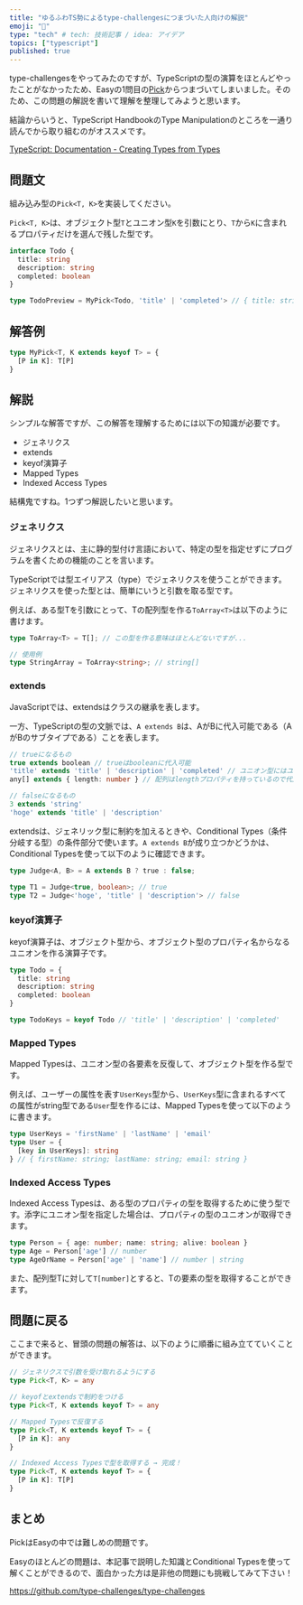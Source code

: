 ```yaml
---
title: "ゆるふわTS勢によるtype-challengesにつまづいた人向けの解説"
emoji: "💬"
type: "tech" # tech: 技術記事 / idea: アイデア
topics: ["typescript"]
published: true
---
```


type-challengesをやってみたのですが、TypeScriptの型の演算をほとんどやったことがなかったため、Easyの1問目の[Pick](https://github.com/type-challenges/type-challenges/blob/main/questions/00004-easy-pick/README.md)からつまづいてしまいました。そのため、この問題の解説を書いて理解を整理してみようと思います。

結論からいうと、TypeScript HandbookのType Manipulationのところを一通り読んでから取り組むのがオススメです。

[TypeScript: Documentation - Creating Types from Types](https://www.typescriptlang.org/docs/handbook/2/types-from-types.html)

## 問題文

組み込み型の`Pick<T, K>`を実装してください。

`Pick<T, K>`は、オブジェクト型`T`とユニオン型`K`を引数にとり、`T`から`K`に含まれるプロパティだけを選んで残した型です。

```ts
interface Todo {
  title: string
  description: string
  completed: boolean
}

type TodoPreview = MyPick<Todo, 'title' | 'completed'> // { title: string; completed: boolean }
```

## 解答例

```ts
type MyPick<T, K extends keyof T> = {
  [P in K]: T[P]
}
```

## 解説

シンプルな解答ですが、この解答を理解するためには以下の知識が必要です。

- ジェネリクス
- extends
- keyof演算子
- Mapped Types
- Indexed Access Types

結構鬼ですね。1つずつ解説したいと思います。

### ジェネリクス

ジェネリクスとは、主に静的型付け言語において、特定の型を指定せずにプログラムを書くための機能のことを言います。

TypeScriptでは型エイリアス（type）でジェネリクスを使うことができます。ジェネリクスを使った型とは、簡単にいうと引数を取る型です。

例えば、ある型Tを引数にとって、Tの配列型を作る`ToArray<T>`は以下のように書けます。

```ts
type ToArray<T> = T[]; // この型を作る意味はほとんどないですが...

// 使用例
type StringArray = ToArray<string>; // string[]
```

### extends

JavaScriptでは、extendsはクラスの継承を表します。

一方、TypeScriptの型の文脈では、`A extends B`は、AがBに代入可能である（AがBのサブタイプである）ことを表します。

```ts
// trueになるもの
true extends boolean // trueはbooleanに代入可能
'title' extends 'title' | 'description' | 'completed' // ユニオン型にはユニオンを構成する型を代入可能
any[] extends { length: number } // 配列はlengthプロパティを持っているので代入可能

// falseになるもの
3 extends 'string'
'hoge' extends 'title' | 'description'
```

extendsは、ジェネリック型に制約を加えるときや、Conditional Types（条件分岐する型）の条件部分で使います。`A extends B`が成り立つかどうかは、Conditional Typesを使って以下のように確認できます。

```ts
type Judge<A, B> = A extends B ? true : false;

type T1 = Judge<true, boolean>; // true
type T2 = Judge<'hoge', 'title' | 'description'> // false
```

### keyof演算子

keyof演算子は、オブジェクト型から、オブジェクト型のプロパティ名からなるユニオンを作る演算子です。

```ts
type Todo = {
  title: string
  description: string
  completed: boolean
}

type TodoKeys = keyof Todo // 'title' | 'description' | 'completed'
```

### Mapped Types

Mapped Typesは、ユニオン型の各要素を反復して、オブジェクト型を作る型です。

例えば、ユーザーの属性を表す`UserKeys`型から、`UserKeys`型に含まれるすべての属性がstring型である`User`型を作るには、Mapped Typesを使って以下のように書きます。

```ts
type UserKeys = 'firstName' | 'lastName' | 'email'
type User = {
  [key in UserKeys]: string
} // { firstName: string; lastName: string; email: string }
```

### Indexed Access Types

Indexed Access Typesは、ある型のプロパティの型を取得するために使う型です。添字にユニオン型を指定した場合は、プロパティの型のユニオンが取得できます。

```ts
type Person = { age: number; name: string; alive: boolean }
type Age = Person['age'] // number
type AgeOrName = Person['age' | 'name'] // number | string
```

また、配列型Tに対して`T[number]`とすると、Tの要素の型を取得することができます。

## 問題に戻る

ここまで来ると、冒頭の問題の解答は、以下のように順番に組み立てていくことができます。

```ts
// ジェネリクスで引数を受け取れるようにする
type Pick<T, K> = any

// keyofとextendsで制約をつける
type Pick<T, K extends keyof T> = any

// Mapped Typesで反復する
type Pick<T, K extends keyof T> = {
  [P in K]: any
}

// Indexed Access Typesで型を取得する → 完成！
type Pick<T, K extends keyof T> = {
  [P in K]: T[P]
}
```

## まとめ

PickはEasyの中では難しめの問題です。

Easyのほとんどの問題は、本記事で説明した知識とConditional Typesを使って解くことができるので、面白かった方は是非他の問題にも挑戦してみて下さい！

https://github.com/type-challenges/type-challenges

